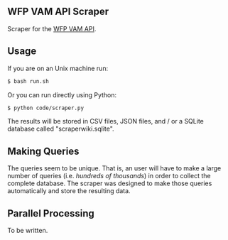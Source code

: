 ## WFP VAM API Scraper
Scraper for the [WFP VAM API](http://reporting.vam.wfp.org/api/).

## Usage

If you are on an Unix machine run:
```bash
$ bash run.sh
```

Or you can run directly using Python:
```bash
$ python code/scraper.py
```
The results will be stored in CSV files, JSON files, and / or a SQLite database called "scraperwiki.sqlite".


## Making Queries
The queries seem to be unique. That is, an user will have to make a large number of queries (i.e. *hundreds of thousands*) in order to collect the complete database. The scraper was designed to make those queries automatically and store the resulting data.


## Parallel Processing
To be written.